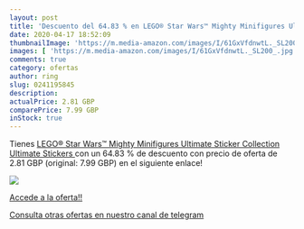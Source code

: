 ```yaml
---
layout: post
title: 'Descuento del 64.83 % en LEGO® Star Wars™ Mighty Minifigures Ulti'
date: 2020-04-17 18:52:09
thumbnailImage: 'https://m.media-amazon.com/images/I/61GxVfdnwtL._SL200_.jpg'
images: [ 'https://m.media-amazon.com/images/I/61GxVfdnwtL._SL200_.jpg' ]
comments: true
category: ofertas
author: ring
slug: 0241195845
description:
actualPrice: 2.81 GBP
comparePrice: 7.99 GBP
inStock: true
---
```


Tienes [LEGO® Star Wars™ Mighty Minifigures Ultimate Sticker Collection  Ultimate Stickers ](https://www.amazon.co.uk/dp/0241195845/?tag=redken01-21) con un 64.83 % de descuento con precio de oferta de 2.81 GBP (original: 7.99 GBP) en el siguiente enlace!

[![](https://m.media-amazon.com/images/I/61GxVfdnwtL._SL200_.jpg)](https://www.amazon.co.uk/dp/0241195845/?tag=redken01-21)

[Accede a la oferta!!](https://www.amazon.co.uk/dp/0241195845/?tag=redken01-21)

[Consulta otras ofertas en nuestro canal de telegram](https://t.me/s/ofertas25)
